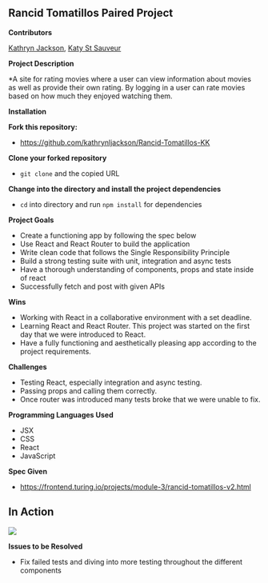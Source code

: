 ## Rancid Tomatillos Paired Project

**Contributors**

[Kathryn Jackson](https://github.com/kathrynljackson), [Katy St Sauveur](https://github.com/krogowsk531)

**Project Description**

*A site for rating movies where a user can view information about movies as well as provide their own rating.  By logging in a user can rate movies based on how much they enjoyed watching them.

**Installation**

**Fork this repository:**

* https://github.com/kathrynljackson/Rancid-Tomatillos-KK

**Clone your forked repository**

* `git clone` and the copied URL

**Change into the directory and install the project dependencies**

* `cd` into directory and run `npm install` for dependencies

**Project Goals**

* Create a functioning app by following the spec below
* Use React and React Router to build the application
* Write clean code that follows the Single Responsibility Principle
* Build a strong testing suite with unit, integration and async tests
* Have a thorough understanding of components, props and state inside of react
* Successfully fetch and post with given APIs

**Wins**

* Working with React in a collaborative environment with a set deadline.
* Learning React and React Router. This project was started on the first day that we were introduced to React.
* Have a fully functioning and aesthetically pleasing app according to the project requirements.

**Challenges**

* Testing React, especially integration and async testing.
* Passing props and calling them correctly.
* Once router was introduced many tests broke that we were unable to fix.


**Programming Languages Used**

* JSX
* CSS
* React
* JavaScript

**Spec Given**
  * https://frontend.turing.io/projects/module-3/rancid-tomatillos-v2.html

## In Action


![](https://media.giphy.com/media/59xP75Y0U7gZG46RQj/giphy.gif)

 **Issues to be Resolved**

  * Fix failed tests and diving into more testing throughout the different components
